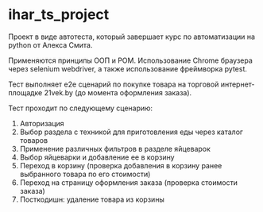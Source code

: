 # ihar_ts_project
Проект в виде автотеста, который завершает курс по автоматизации на python от Алекса Смита.

Применяются принципы ООП и РОМ. Использование Chrome браузера через selenium webdriver, а также использование фреймворка pytest.

Тест выполняет е2е сценарий по покупке товара на торговой интернет-площадке 21vek.by (до момента оформления заказа).

Тест проходит по следующему сценарию:
1. Авторизация 
2. Выбор раздела с техникой для приготовления еды через каталог товаров 
3. Применение различных фильтров в разделе яйцеварок 
4. Выбор яйцеварки и добавление ее в корзину 
5. Переход в корзину (проверка добавления в корзину ранее выбранного товара по его стоимости)
6. Переход на страницу оформления заказа (проверка стоимости заказа)
7. Посткодишн: удаление товара из корзины
